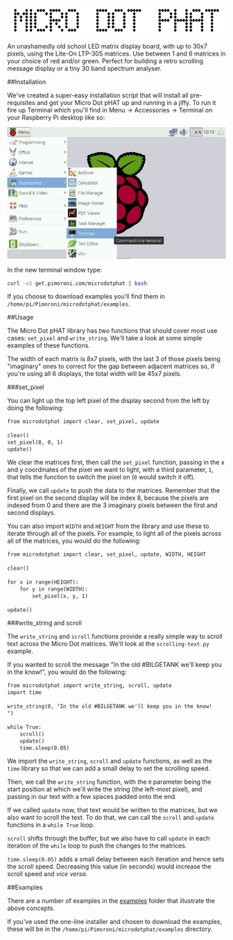 ![Micro Dot pHAT](microdot-phat-logo.png)

An unashamedly old school LED matrix display board, with up to 30x7 pixels, using the Lite-On LTP-305 matrices. Use between 1 and 6 matrices in your choice of red and/or green. Perfect for building a retro scrolling message display or a tiny 30 band spectrum analyser.

<!-- Available from Pimoroni: https://shop.pimoroni.com/products/micro-dot-phat -->

##Installation

We've created a super-easy installation script that will install all pre-requisites and get your Micro Dot pHAT up and running in a jiffy. To run it fire up Terminal which you'll find in Menu -> Accessories -> Terminal on your Raspberry Pi desktop like so:

![Finding the terminal](terminal.jpg)

In the new terminal window type:

```bash
curl -sS get.pimoroni.com/microdotphat | bash
```

If you choose to download examples you'll find them in `/home/pi/Pimoroni/microdotphat/examples`.

##Usage

The Micro Dot pHAT library has two functions that should cover most use cases: `set_pixel` and `write_string`. We'll take a look at some simple examples of these functions.

The width of each matrix is 8x7 pixels, with the last 3 of those pixels being "imaginary" ones to correct for the gap between adjacent matrices so, if you're using all 6 displays, the total width will be 45x7 pixels.

###set_pixel

You can light up the top left pixel of the display second from the left by doing the following:

```
from microdotphat import clear, set_pixel, update

clear()
set_pixel(8, 0, 1)
update()
```

We clear the matrices first, then call the `set_pixel` function, passing in the x and y coordinates of the pixel we want to light, with a third parameter, `1`, that tells the function to switch the pixel on (`0` would switch it off).

Finally, we call `update` to push the data to the matrices. Remember that the first pixel on the second display will be index 8, because the pixels are indexed from 0 and there are the 3 imaginary pixels between the first and second displays.

You can also import `WIDTH` and `HEIGHT` from the library and use these to iterate through all of the pixels. For example, to light all of the pixels across all of the matrices, you would do the following:

```
from microdotphat import clear, set_pixel, update, WIDTH, HEIGHT

clear()

for x in range(HEIGHT):
    for y in range(WIDTH):
        set_pixel(x, y, 1)

update()
```

###write_string and scroll

The `write_string` and `scroll` functions provide a really simple way to scroll text across the Micro Dot matrices. We'll look at the `scrolling-text.py` example.

If you wanted to scroll the message "In the old #BILGETANK we'll keep you in the know!", you would do the following:

```
from microdotphat import write_string, scroll, update
import time

write_string(0, "In the old #BILGETANK we'll keep you in the know!      ")

while True:
    scroll()
    update()
    time.sleep(0.05)
```

We import the `write_string`, `scroll` and `update` functions, as well as the `time` library so that we can add a small delay to set the scrolling speed.

Then, we call the `write_string` function, with the `0` parameter being the start position at which we'll write the string (the left-most pixel), and passing in our text with a few spaces padded onto the end.

If we called `update` now, that text would be written to the matrices, but we also want to scroll the text. To do that, we can call the `scroll` and `update` functions in a `while True` loop.

`scroll` shifts through the buffer, but we also have to call `update` in each iteration of the `while` loop to push the changes to the matrices.

`time.sleep(0.05)` adds a small delay between each iteration and hence sets the scroll speed. Decreasing this value (in seconds) would increase the scroll speed and _vice versa_.

##Examples

There are a number of examples in the [examples](examples) folder that illustrate the above concepts.

If you've used the one-line installer and chosen to download the examples, these will be in the `/home/pi/Pimoroni/microdotphat/examples` directory.
